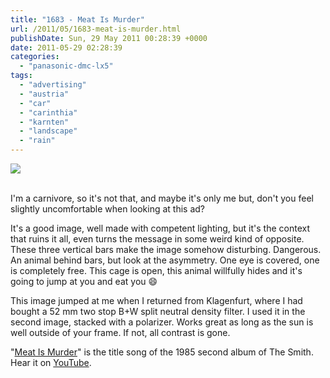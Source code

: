 ```yaml
---
title: "1683 - Meat Is Murder"
url: /2011/05/1683-meat-is-murder.html
publishDate: Sun, 29 May 2011 00:28:39 +0000
date: 2011-05-29 02:28:39
categories: 
  - "panasonic-dmc-lx5"
tags: 
  - "advertising"
  - "austria"
  - "car"
  - "carinthia"
  - "karnten"
  - "landscape"
  - "rain"
---
```

<div class="container">
<div class="center"><a target="_blank" href="https://d25zfm9zpd7gm5.cloudfront.net/1200x1200/2011/20110528_125003_ps.jpg"><img src="https://d25zfm9zpd7gm5.cloudfront.net/0600x0600/2011/20110528_125003_ps.jpg" /></a></div>
</div>
<br />

I'm a carnivore, so it's not that, and maybe it's only me but, don't you feel slightly uncomfortable when looking at this ad?

<a target="_blank" href="https://d25zfm9zpd7gm5.cloudfront.net/1200x1200/2011/20110528_194800_ps.jpg"><img style="margin: 0pt 0px 0pt 10px; float: right;" src="https://d25zfm9zpd7gm5.cloudfront.net/0150x0150/2011/20110528_194800_ps.jpg" alt="" border="0" /></a> It's a good image, well made with competent lighting, but it's the context that ruins it all, even turns the message in some weird kind of opposite. These three vertical bars make the image somehow disturbing. Dangerous. An animal behind bars, but look at the asymmetry. One eye is covered, one is completely free. This cage is open, this animal willfully hides and it's going to jump at you and eat you 😄

 This image jumped at me when I returned from Klagenfurt, where I had bought a 52 mm two stop B+W split neutral density filter. I used it in the second image, stacked with a polarizer. Works great as long as the sun is well outside of your frame. If not, all contrast is gone.

"<a target="_blank" href="http://www.lyricsmode.com/lyrics/s/smiths/meat_is_murder.html">Meat Is Murder</a>" is the title song of the 1985 second album of The Smith. Hear it on <a target="_blank" href="http://www.youtube.com/watch?v=xacRTqk5QFM">YouTube</a>.
